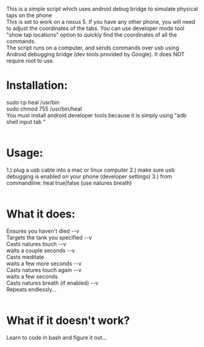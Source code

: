 This is a simple script which uses android debug bridge to simulate physical taps on the phone
<br/>
This is set to work on a nexus 5. If you have any other phone, you will need to adjust the coordinates of the tabs. You can use developer mode tool "show tap locations" option to quickly find the coordinates of all the commands.<br/>
The script runs on a computer, and sends commands over usb using Android debugging bridge (dev tools provided by Google). It does NOT require root to use.
<br/>
<h1>Installation:</h1>
sudo cp heal /usr/bin<br/>
sudo chmod 755 /usr/bin/heal<br/>
You must install android developer tools because it is simply using "adb shell input tab <x> <y>"<br/>
<br/>
<h1>Usage:</h1>
1.) plug a usb cable into a mac or linux computer
2.) make sure usb debugging is enabled on your phone (developer settings)
3.) from commandline: heal <tank player slot (1-7)> true|false (use natures breath)<br/>
<br/>

<h1>What it does:</h1>
Ensures you haven't died --v<br/>
Targets the tank you specified --v<br/>
Casts natures touch --v<br/>
waits a couple seconds --v<br/>
Casts meditate<br/>
waits a few more seconds --v<br/>
Casts natures touch again --v<br/>
waits a few seconds<br/>
Casts natures breath (if enabled) --v<br/>
Repeats endlessly...<br/>
<br/>
<h1>What if it doesn't work?</h1>
Learn to code in bash and figure it out...
